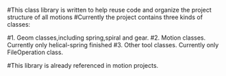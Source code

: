 #This class library is written to help reuse code and organize the project structure of all motions
#Currently the project contains three kinds of classes:

#1. Geom classes,including spring,spiral and gear.
#2. Motion classes. Currently only helical-spring finished
#3. Other tool classes. Currently only FileOperation class.

#This library is already referenced in motion projects.
